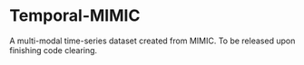 # Temporal-MIMIC
A multi-modal time-series dataset created from MIMIC. To be released upon finishing code clearing.
